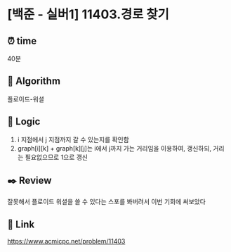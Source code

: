 # [백준 - 실버1] 11403.경로 찾기
 
## ⏰  **time**
40분

## :pushpin: **Algorithm**
플로이드-워셜

## :round_pushpin: **Logic**
1. i 지점에서 j 지점까지 갈 수 있는지를 확인함
2. graph[i][k] + graph[k][j]는 i에서 j까지 가는 거리임을 이용하여, 갱신하되, 거리는 필요없으므로 1으로 갱신

## :black_nib: **Review**
잘못해서 플로이드 워셜을 쓸 수 있다는 스포를 봐버려서 이번 기회에 써보았다

## 📡 Link
https://www.acmicpc.net/problem/11403
